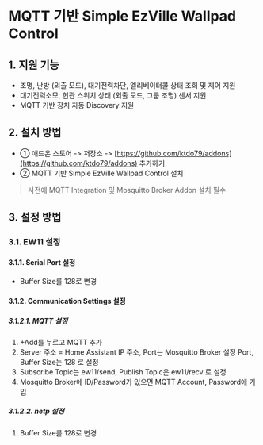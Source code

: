 # MQTT 기반 Simple EzVille Wallpad Control

## 1. 지원 기능

- 조명, 난방 (외출 모드), 대기전력차단, 엘리베이터콜 상태 조회 및 제어 지원
- 대기전력소모, 현관 스위치 상태 (외출 모드, 그룹 조명) 센서 지원
- MQTT 기반 장치 자동 Discovery 지원



## 2. 설치 방법

- ① 애드온 스토어 -> 저장소 -> [https://github.com/ktdo79/addons](https://github.com/ktdo79/addons) 추가하기 
- ② MQTT 기반 Simple EzVille Wallpad Control 설치

> 사전에 MQTT Integration 및 Mosquitto Broker Addon 설치 필수



## 3. 설정 방법

<h3>3.1. EW11 설정</h3>

<h4>3.1.1. Serial Port 설정</h4>

- Buffer Size를 128로 변경 

<h4>3.1.2. Communication Settings 설정</h4>

<h5>3.1.2.1. MQTT 설정</h5>

1. +Add를 누르고 MQTT 추가 
2. Server 주소 = Home Assistant IP 주소, Port는 Mosquitto Broker 설정 Port, Buffer Size는 128 로 설정
3. Subscribe Topic는 ew11/send, Publish Topic은 ew11/recv 로 설정
4. Mosquitto Broker에 ID/Password가 있으면 MQTT Account, Password에 기입

<h5>3.1.2.2. netp 설정</h5>

1. Buffer Size를 128로 변경
